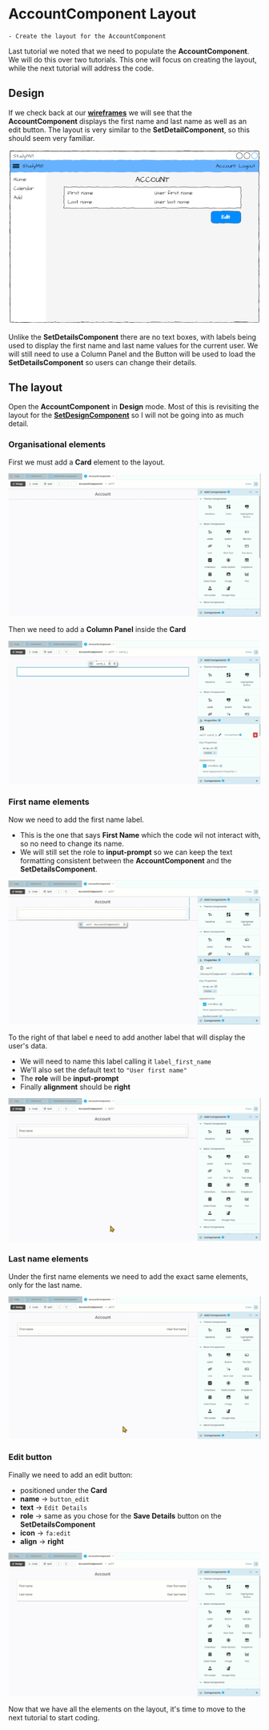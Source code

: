 # AccountComponent Layout

```{topic} In this tutorial you will:
- Create the layout for the AccountComponent
```

Last tutorial we noted that we need to populate the **AccountComponent**. We will do this over two tutorials. This one will focus on creating the layout, while the next tutorial will address the code.

## Design

If we check back at our **[wireframes](./03_studyM8_design.md)** we will see that the **AccountComponent** displays the first name and last name as well as an edit button. The layout is very similar to the **SetDetailComponent**, so this should seem very familiar.

![account component](./assets/img/03/wireframe_account.png)

Unlike the **SetDetailsComponent** there are no text boxes, with labels being used to display the first name and last name values for the current user. We will still need to use a Column Panel and the Button will be used to load the **SetDetailsComponent** so users can change their details.

## The layout

Open the **AccountComponent** in **Design** mode. Most of this is revisiting the layout for the **[SetDesignComponent](./15_set_details.md)** so I will not be going into as much detail.

### Organisational elements

First we must add a **Card** element to the layout.

![Card](./assets/img/18/card.gif)

Then we need to add a **Column Panel** inside the **Card**

![Column panel](./assets/img/18/column_panel.gif)

### First name elements

Now we need to add the first name label. 

- This is the one that says **First Name** which the code wil not interact with, so no need to change its name.
- We will still set the role to **input-prompt** so we can keep the text formatting consistent between the **AccountComponent** and the **SetDetailsComponent**.

![first name label](./assets/img/18/first_name_label.gif)

To the right of that label e need to add another label that will display the user's data.

- We will need to name this label calling it `label_first_name`
- We'll also set the default text to `"User first name"`
- The **role** will be **input-prompt**
- Finally **alignment** should be **right**

![label_first_name](./assets/img/18/label_first_name.gif)

### Last name elements

Under the first name elements we need to add the exact same elements, only for the last name.

![last name elements](./assets/img/18/last_name_elements.gif)

### Edit button

Finally we need to add an edit button:

- positioned under the **Card**
- **name** &rarr; `button_edit`
- **text** &rarr; `Edit Details`
- **role** &rarr; same as you chose for the **Save Details** button on the **SetDetailsComponent**
- **icon** &rarr; `fa:edit`
- **align** &rarr; **right**

![edit button](./assets/img/18/edit_button.gif)

Now that we have all the elements on the layout, it's time to move to the next tutorial to start coding.
